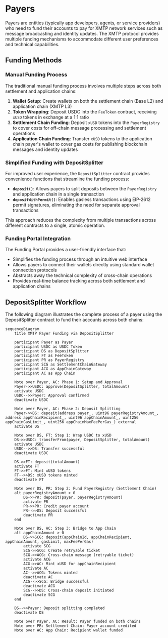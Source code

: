 # Payers

Payers are entities (typically app developers, agents, or service providers) who need to fund their accounts to pay for XMTP network services such as message broadcasting and identity updates. The XMTP protocol provides multiple funding mechanisms to accommodate different user preferences and technical capabilities.

## Funding Methods

### Manual Funding Process

The traditional manual funding process involves multiple steps across both settlement and application chains:

1. **Wallet Setup**: Create wallets on both the settlement chain (Base L2) and application chain (XMTP L3)
2. **Token Wrapping**: Deposit USDC into the `FeeToken` contract, receiving `xUSD` tokens in exchange at a 1:1 ratio
3. **Settlement Chain Funding**: Deposit `xUSD` tokens into the `PayerRegistry` to cover costs for off-chain message processing and settlement operations
4. **Application Chain Funding**: Transfer `xUSD` tokens to the application chain payer's wallet to cover gas costs for publishing blockchain messages and identity updates

### Simplified Funding with DepositSplitter

For improved user experience, the `DepositSplitter` contract provides convenience functions that streamline the funding process:

- **`deposit()`**: Allows payers to split deposits between the `PayerRegistry` and application chain in a single transaction
- **`depositWithPermit()`**: Enables gasless transactions using EIP-2612 permit signatures, eliminating the need for separate approval transactions

This approach reduces the complexity from multiple transactions across different contracts to a single, atomic operation.

### Funding Portal Integration

The Funding Portal provides a user-friendly interface that:

- Simplifies the funding process through an intuitive web interface
- Allows payers to connect their wallets directly using standard wallet connection protocols
- Abstracts away the technical complexity of cross-chain operations
- Provides real-time balance tracking across both settlement and application chains

## DepositSplitter Workflow

The following diagram illustrates the complete process of a payer using the DepositSplitter contract to fund their accounts across both chains:

```mermaid
sequenceDiagram
    title XMTP Payer Funding via DepositSplitter

    participant Payer as Payer
    participant USDC as USDC Token
    participant DS as DepositSplitter
    participant FT as FeeToken
    participant PR as PayerRegistry
    participant SCG as SettlementChainGateway
    participant ACG as AppChainGateway
    participant AC as App Chain

    Note over Payer, AC: Phase 1: Setup and Approval
    Payer->>USDC: approve(DepositSplitter, totalAmount)
    activate USDC
    USDC-->>Payer: Approval confirmed
    deactivate USDC

    Note over Payer, AC: Phase 2: Deposit Splitting
    Payer->>DS: deposit(address payer_, uint96 payerRegistryAmount_, address appChainRecipient_, uint96 appChainAmount_, uint256 appChainGasLimit_, uint256 appChainMaxFeePerGas_) external
    activate DS

    Note over DS, FT: Step 1: Wrap USDC to xUSD
    DS->>USDC: transferFrom(payer, DepositSplitter, totalAmount)
    activate USDC
    USDC-->>DS: Transfer successful
    deactivate USDC

    DS->>FT: deposit(totalAmount)
    activate FT
    FT->>FT: Mint xUSD tokens
    FT-->>DS: xUSD tokens minted
    deactivate FT

    Note over DS, PR: Step 2: Fund PayerRegistry (Settlement Chain)
    alt payerRegistryAmount > 0
        DS->>PR: deposit(payer, payerRegistryAmount)
        activate PR
        PR->>PR: Credit payer account
        PR-->>DS: Deposit successful
        deactivate PR
    end

    Note over DS, AC: Step 3: Bridge to App Chain
    alt appChainAmount > 0
        DS->>SCG: deposit(appChainId, appChainRecipient, appChainAmount, gasLimit, maxFeePerGas)
        activate SCG
        SCG->>SCG: Create retryable ticket
        SCG->>ACG: Cross-chain message (retryable ticket)
        activate ACG
        ACG->>AC: Mint xUSD for appChainRecipient
        activate AC
        AC-->>ACG: Tokens minted
        deactivate AC
        ACG-->>SCG: Bridge successful
        deactivate ACG
        SCG-->>DS: Cross-chain deposit initiated
        deactivate SCG
    end

    DS-->>Payer: Deposit splitting completed
    deactivate DS

    Note over Payer, AC: Result: Payer funded on both chains
    Note over PR: Settlement Chain: Payer account credited
    Note over AC: App Chain: Recipient wallet funded
```
